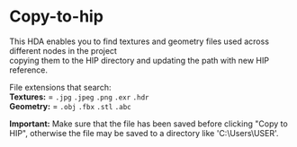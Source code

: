 # Copy-to-hip
This HDA enables you to find textures and geometry files used across different nodes in the project <br>
copying them to the HIP directory and updating the path with new HIP reference.

File extensions that search: <br>
**Textures:** = `.jpg` `.jpeg` `.png` `.exr` `.hdr` <br>
**Geometry:** = `.obj` `.fbx` `.stl` `.abc`

**Important:** Make sure that the file has been saved before clicking "Copy to HIP", otherwise the file may be saved to a directory like 'C:\Users\USER'.

